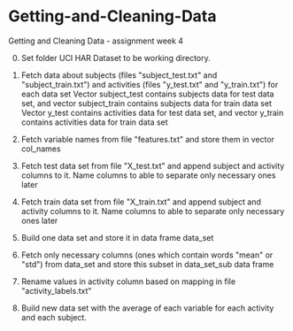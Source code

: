# Getting-and-Cleaning-Data
Getting and Cleaning Data - assignment week 4


0. Set folder UCI HAR Dataset to be working directory.

1. Fetch data about subjects (files "subject_test.txt" and "subject_train.txt") and activities (files "y_test.txt" and "y_train.txt") for each data set
Vector subject_test contains subjects data for test data set, and vector subject_train contains subjects data for train data set
Vector y_test contains activities data for test data set, and vector y_train contains activities data for train data set

2. Fetch variable names from file "features.txt" and store them in vector col_names 

3. Fetch test data set from file "X_test.txt" and append subject and activity columns to it. Name columns to able to separate only necessary ones later

4. Fetch train data set from file "X_train.txt" and append subject and activity columns to it. Name columns to able to separate only necessary ones later

5. Build one data set and store it in data frame data_set

6. Fetch only necessary columns (ones which contain words "mean" or "std") from data_set and store this subset in data_set_sub data frame

7. Rename values in activity column based on mapping in file "activity_labels.txt"

8. Build new data set with the average of each variable for each activity and each subject.

